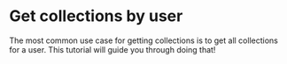 # Get collections by user

The most common use case for getting collections is to get all collections for a user. This tutorial will guide you through doing that!
